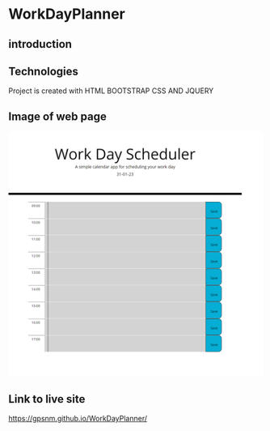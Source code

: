 # WorkDayPlanner

## introduction
 


## Technologies
Project is created with HTML BOOTSTRAP CSS AND JQUERY

## Image of web page
<img src="./assets/images/127.0.0.1_5500_index.html.png" alt="">



## Link to live site

https://gpsnm.github.io/WorkDayPlanner/
